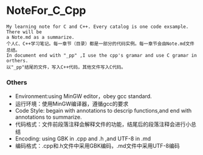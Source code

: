 # NoteFor_C_Cpp
```
My learning note for C and C++. Every catalog is one code exsample. There will be
a Note.md as a summarize.
个人C、C++学习笔记。每一章节（目录）都是一部分的代码实例。每一章节会由Note.md文件总结。
In document end with "_pp" ,I use the cpp's gramar and use C gramar in orthers.
以"_pp"结尾的文件，写入C++代码，其他文件写入C代码。
```
### Others
* Environment:using MinGW editor，obey gcc standard.
* 运行环境：使用MinGW编译器，遵循gcc的要求
* Code Style: begain with annotations to descrip functions,and end with annotations to summarize.
* 代码格式：文件前段落注释会解释文件的功能，结尾后的段落注释会进行小总结
* Encoding: using GBK in .cpp and .h ,and UTF-8 in .md
* 编码格式：.cpp和.h文件中采用GBK编码，.md文件中采用UTF-8编码